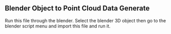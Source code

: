 ## Blender Object to Point Cloud Data Generate

Run this file through the blender.
Select the blender 3D object then go to the blender script menu and import this file  and run it.